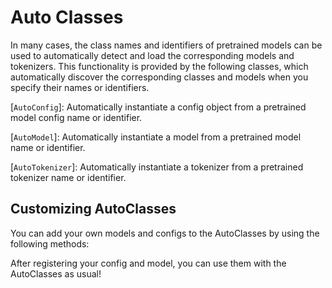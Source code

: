 <!--
Copyright 2020 The HuggingFace Team. All rights reserved.

Licensed under the Apache License, Version 2.0 (the "License"); you may not use this file except in compliance with
the License. You may obtain a copy of the License at

http://www.apache.org/licenses/LICENSE-2.0

Unless required by applicable law or agreed to in writing, software distributed under the License is distributed on
an "AS IS" BASIS, WITHOUT WARRANTIES OR CONDITIONS OF ANY KIND, either express or implied. See the License for the
specific language governing permissions and limitations under the License.

Note that this file is in Markdown but contain specific syntax for our doc-builder (similar to MDX) that may not be
rendered properly in your Markdown viewer.
-->

# Auto Classes

In many cases, the class names and identifiers of pretrained models can be used to automatically detect and load 
the corresponding models and tokenizers. This functionality is provided by the following classes, which automatically 
discover the corresponding classes and models when you specify their names or identifiers.

[`AutoConfig`]: Automatically instantiate a config object from a pretrained model config name or identifier.

[`AutoModel`]: Automatically instantiate a model from a pretrained model name or identifier.

[`AutoTokenizer`]: Automatically instantiate a tokenizer from a pretrained tokenizer name or identifier.

## Customizing AutoClasses

You can add your own models and configs to the AutoClasses by using the following methods:




After registering your config and model, you can use them with the AutoClasses as usual!

<Tip warning={true}>

